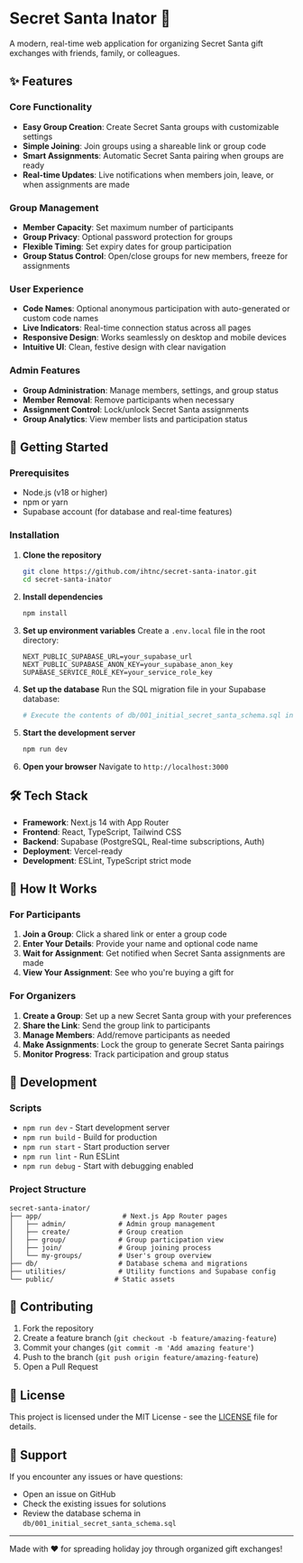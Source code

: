 # Secret Santa Inator 🎄

A modern, real-time web application for organizing Secret Santa gift exchanges with friends, family, or colleagues.

## ✨ Features

### Core Functionality
- **Easy Group Creation**: Create Secret Santa groups with customizable settings
- **Simple Joining**: Join groups using a shareable link or group code
- **Smart Assignments**: Automatic Secret Santa pairing when groups are ready
- **Real-time Updates**: Live notifications when members join, leave, or when assignments are made

### Group Management
- **Member Capacity**: Set maximum number of participants
- **Group Privacy**: Optional password protection for groups
- **Flexible Timing**: Set expiry dates for group participation
- **Group Status Control**: Open/close groups for new members, freeze for assignments

### User Experience
- **Code Names**: Optional anonymous participation with auto-generated or custom code names
- **Live Indicators**: Real-time connection status across all pages
- **Responsive Design**: Works seamlessly on desktop and mobile devices
- **Intuitive UI**: Clean, festive design with clear navigation

### Admin Features
- **Group Administration**: Manage members, settings, and group status
- **Member Removal**: Remove participants when necessary
- **Assignment Control**: Lock/unlock Secret Santa assignments
- **Group Analytics**: View member lists and participation status

## 🚀 Getting Started

### Prerequisites
- Node.js (v18 or higher)
- npm or yarn
- Supabase account (for database and real-time features)

### Installation

1. **Clone the repository**
   ```bash
   git clone https://github.com/ihtnc/secret-santa-inator.git
   cd secret-santa-inator
   ```

2. **Install dependencies**
   ```bash
   npm install
   ```

3. **Set up environment variables**
   Create a `.env.local` file in the root directory:
   ```env
   NEXT_PUBLIC_SUPABASE_URL=your_supabase_url
   NEXT_PUBLIC_SUPABASE_ANON_KEY=your_supabase_anon_key
   SUPABASE_SERVICE_ROLE_KEY=your_service_role_key
   ```

4. **Set up the database**
   Run the SQL migration file in your Supabase database:
   ```bash
   # Execute the contents of db/001_initial_secret_santa_schema.sql in your Supabase SQL editor
   ```

5. **Start the development server**
   ```bash
   npm run dev
   ```

6. **Open your browser**
   Navigate to `http://localhost:3000`

## 🛠️ Tech Stack

- **Framework**: Next.js 14 with App Router
- **Frontend**: React, TypeScript, Tailwind CSS
- **Backend**: Supabase (PostgreSQL, Real-time subscriptions, Auth)
- **Deployment**: Vercel-ready
- **Development**: ESLint, TypeScript strict mode

## 📱 How It Works

### For Participants
1. **Join a Group**: Click a shared link or enter a group code
2. **Enter Your Details**: Provide your name and optional code name
3. **Wait for Assignment**: Get notified when Secret Santa assignments are made
4. **View Your Assignment**: See who you're buying a gift for

### For Organizers
1. **Create a Group**: Set up a new Secret Santa group with your preferences
2. **Share the Link**: Send the group link to participants
3. **Manage Members**: Add/remove participants as needed
4. **Make Assignments**: Lock the group to generate Secret Santa pairings
5. **Monitor Progress**: Track participation and group status

## 🔧 Development

### Scripts
- `npm run dev` - Start development server
- `npm run build` - Build for production
- `npm run start` - Start production server
- `npm run lint` - Run ESLint
- `npm run debug` - Start with debugging enabled

### Project Structure
```
secret-santa-inator/
├── app/                    # Next.js App Router pages
│   ├── admin/             # Admin group management
│   ├── create/            # Group creation
│   ├── group/             # Group participation view
│   ├── join/              # Group joining process
│   └── my-groups/         # User's group overview
├── db/                    # Database schema and migrations
├── utilities/             # Utility functions and Supabase config
└── public/               # Static assets
```

## 🤝 Contributing

1. Fork the repository
2. Create a feature branch (`git checkout -b feature/amazing-feature`)
3. Commit your changes (`git commit -m 'Add amazing feature'`)
4. Push to the branch (`git push origin feature/amazing-feature`)
5. Open a Pull Request

## 📄 License

This project is licensed under the MIT License - see the [LICENSE](LICENSE) file for details.

## 🎁 Support

If you encounter any issues or have questions:
- Open an issue on GitHub
- Check the existing issues for solutions
- Review the database schema in `db/001_initial_secret_santa_schema.sql`

---

Made with ❤️ for spreading holiday joy through organized gift exchanges!